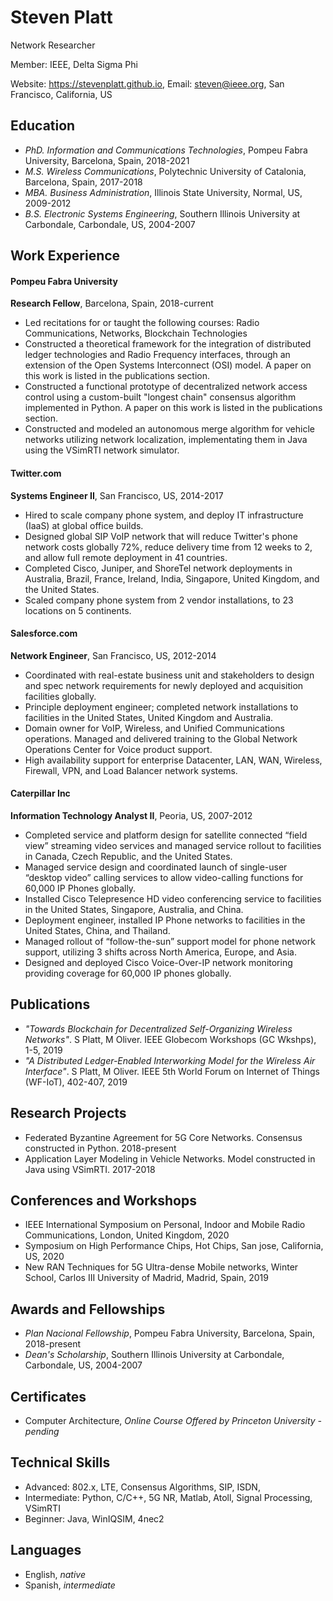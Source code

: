 # Steven Platt
Network Researcher

Member: IEEE, Delta Sigma Phi

Website: https://stevenplatt.github.io, Email: steven@ieee.org, San Francisco, California, US

## Education
* *PhD. Information and Communications Technologies*, Pompeu Fabra University, Barcelona, Spain, 2018-2021
* *M.S. Wireless Communications*, Polytechnic University of Catalonia, Barcelona, Spain, 2017-2018
* *MBA. Business Administration*, Illinois State University, Normal, US, 2009-2012
* *B.S. Electronic Systems Engineering*, Southern Illinois University at Carbondale, Carbondale, US, 2004-2007

## Work Experience
#### Pompeu Fabra University
**Research Fellow**, Barcelona, Spain, 2018-current

* Led recitations for or taught the following courses: Radio Communications, Networks, Blockchain Technologies
* Constructed a theoretical framework for the integration of distributed ledger technologies and Radio Frequency interfaces, through an extension of the Open Systems Interconnect (OSI) model. A paper on this work is listed in the publications section.  
* Constructed a functional prototype of decentralized network access control using a custom-built "longest chain" consensus algorithm implemented in Python. A paper on this work is listed in the publications section.
* Constructed and modeled an autonomous merge algorithm for vehicle networks utilizing network localization, implementating them in Java using the VSimRTI network simulator. 

#### Twitter.com
**Systems Engineer II**, San Francisco, US, 2014-2017

* Hired to scale company phone system, and deploy IT infrastructure (IaaS) at global office builds.
* Designed global SIP VoIP network that will reduce Twitter's phone network costs globally 72%, reduce delivery time from 12 weeks to 2, and allow full remote deployment in 41 countries.
* Completed Cisco, Juniper, and ShoreTel network deployments in Australia, Brazil, France, Ireland, India, Singapore, United Kingdom, and the United States.
* Scaled company phone system from 2 vendor installations, to 23 locations on 5 continents.

#### Salesforce.com
**Network Engineer**, San Francisco, US, 2012-2014

* Coordinated with real-estate business unit and stakeholders to design and spec network requirements for newly
deployed and acquisition facilities globally.
* Principle deployment engineer; completed network installations to facilities in the United States, United Kingdom and Australia.
* Domain owner for VoIP, Wireless, and Unified Communications operations. Managed and delivered training to the Global Network Operations Center for Voice product support.
* High availability support for enterprise Datacenter, LAN, WAN, Wireless, Firewall, VPN, and Load Balancer network systems.

#### Caterpillar Inc
**Information Technology Analyst II**, Peoria, US, 2007-2012

* Completed service and platform design for satellite connected “field view” streaming video
services and managed service rollout to facilities in Canada, Czech Republic, and the United
States.
* Managed service design and coordinated launch of single-user “desktop video” calling
services to allow video-calling functions for 60,000 IP Phones globally.
* Installed Cisco Telepresence HD video conferencing service to facilities in the United States,
Singapore, Australia, and China.
* Deployment engineer, installed IP Phone networks to facilities in the United States, China,
and Thailand.
* Managed rollout of “follow-the-sun” support model for phone network support, utilizing 3
shifts across North America, Europe, and Asia.
* Designed and deployed Cisco Voice-Over-IP network monitoring providing coverage for
60,000 IP phones globally.

## Publications
* *"Towards Blockchain for Decentralized Self-Organizing Wireless Networks"*. S Platt, M Oliver. IEEE Globecom Workshops (GC Wkshps), 1-5, 2019
* *"A Distributed Ledger-Enabled Interworking Model for the Wireless Air Interface"*. S Platt, M Oliver. IEEE 5th World Forum on Internet of Things (WF-IoT), 402-407, 2019

## Research Projects
* Federated Byzantine Agreement for 5G Core Networks. Consensus constructed in Python. 2018-present
* Application Layer Modeling in Vehicle Networks. Model constructed in Java using VSimRTI. 2017-2018

## Conferences and Workshops
* IEEE International Symposium on Personal, Indoor and Mobile Radio Communications, London, United Kingdom, 2020
* Symposium on High Performance Chips, Hot Chips, San jose, California, US, 2020
* New RAN Techniques for 5G Ultra-dense Mobile networks, Winter School, Carlos III University of Madrid, Madrid, Spain, 2019

## Awards and Fellowships
* *Plan Nacional Fellowship*, Pompeu Fabra University, Barcelona, Spain, 2018-present
* *Dean's Scholarship*, Southern Illinois University at Carbondale, Carbondale, US, 2004-2007

## Certificates
* Computer Architecture, *Online Course Offered by Princeton University - pending*

## Technical Skills
* Advanced: 802.x, LTE, Consensus Algorithms, SIP, ISDN,
* Intermediate: Python, C/C++, 5G NR, Matlab, Atoll, Signal Processing, VSimRTI
* Beginner: Java, WinIQSIM, 4nec2

## Languages
* English, *native*
* Spanish, *intermediate*
